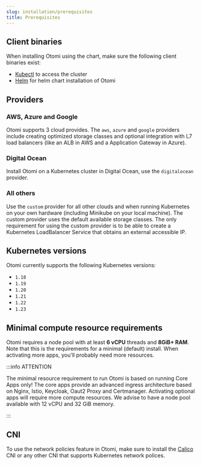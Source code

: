```yaml
---
slug: installation/prerequisites
title: Prerequisites
---
```


## Client binaries

When installing Otomi using the chart, make sure the following client binaries exist:

- [Kubectl](https://kubernetes.io/docs/tasks/tools/#kubectl) to access the cluster
- [Helm](https://helm.sh/docs/intro/install/) for helm chart installation of Otomi

## Providers

### AWS, Azure and Google

Otomi supports 3 cloud provides. The `aws`, `azure` and `google` providers include creating optimized storage classes and optional integration with L7 load balancers (like an ALB in AWS and a Application Gateway in Azure).

### Digital Ocean

Install Otomi on a Kubernetes cluster in Digital Ocean, use the `digitalocean` provider.

### All others

Use the `custom` provider for all other clouds and when running Kubernetes on your own hardware (including Minikube on your local machine). The custom provider uses the default available storage classes. The only requirement for using the custom provider is to be able to create a Kubernetes LoadBalancer Service that obtains an external accessible IP.

## Kubernetes versions

Otomi currently supports the following Kubernetes versions:

- `1.18`
- `1.19`
- `1.20`
- `1.21`
- `1.22`
- `1.23`

## Minimal compute resource requirements

Otomi requires a node pool with at least **6 vCPU** threads and **8GiB+ RAM**. Note that this is the requirements for a minimal (default) install. When activating more apps, you'll probably need more resources.

:::info ATTENTION

The minimal resource requirement to run Otomi is based on running Core Apps only! The core apps provide an advanced ingress architecture based on Nginx, Istio, Keycloak, Oaut2 Proxy and Certmanager. Activating optional apps will require more compute resources. We advise to have a node pool available with 12 vCPU and 32 GiB memory.

:::

## CNI

To use the network policies feature in Otomi, make sure to install the [Calico](https://www.tigera.io/project-calico/) CNI or any other CNI that supports Kubernetes network polices.
